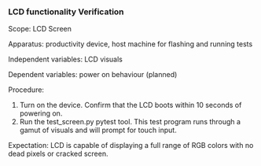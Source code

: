 ### LCD functionality Verification
Scope: LCD Screen

Apparatus: productivity device, host machine for flashing and running tests

Independent variables: LCD visuals

Dependent variables: power on behaviour (planned)

Procedure:

1. Turn on the device. Confirm that the LCD boots within 10 seconds of powering on.
2. Run the test_screen.py pytest tool. This test program runs through a gamut of visuals and will prompt for touch input.

Expectation: LCD is capable of displaying a full range of RGB colors with no dead pixels or cracked screen.
